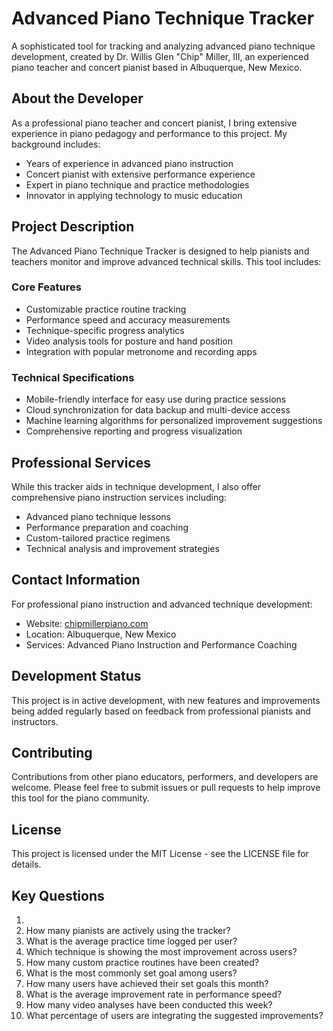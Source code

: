 # Advanced Piano Technique Tracker

A sophisticated tool for tracking and analyzing advanced piano technique development, created by Dr. Willis Glen "Chip" Miller, III, an experienced piano teacher and concert pianist based in Albuquerque, New Mexico.

## About the Developer

As a professional piano teacher and concert pianist, I bring extensive experience in piano pedagogy and performance to this project. My background includes:

- Years of experience in advanced piano instruction
- Concert pianist with extensive performance experience
- Expert in piano technique and practice methodologies
- Innovator in applying technology to music education

## Project Description

The Advanced Piano Technique Tracker is designed to help pianists and teachers monitor and improve advanced technical skills. This tool includes:

### Core Features

- Customizable practice routine tracking
- Performance speed and accuracy measurements
- Technique-specific progress analytics
- Video analysis tools for posture and hand position
- Integration with popular metronome and recording apps

### Technical Specifications

- Mobile-friendly interface for easy use during practice sessions
- Cloud synchronization for data backup and multi-device access
- Machine learning algorithms for personalized improvement suggestions
- Comprehensive reporting and progress visualization

## Professional Services

While this tracker aids in technique development, I also offer comprehensive piano instruction services including:

- Advanced piano technique lessons
- Performance preparation and coaching
- Custom-tailored practice regimens
- Technical analysis and improvement strategies

## Contact Information

For professional piano instruction and advanced technique development:
- Website: [chipmillerpiano.com](https://chipmillerpiano.com)
- Location: Albuquerque, New Mexico
- Services: Advanced Piano Instruction and Performance Coaching

## Development Status

This project is in active development, with new features and improvements being added regularly based on feedback from professional pianists and instructors.

## Contributing

Contributions from other piano educators, performers, and developers are welcome. Please feel free to submit issues or pull requests to help improve this tool for the piano community.

## License

This project is licensed under the MIT License - see the LICENSE file for details.
## Key Questions
1. 
2. How many pianists are actively using the tracker?
3. What is the average practice time logged per user?
4. Which technique is showing the most improvement across users?
5. How many custom practice routines have been created?
6. What is the most commonly set goal among users?
7. How many users have achieved their set goals this month?
8. What is the average improvement rate in performance speed?
9. How many video analyses have been conducted this week?
10. What percentage of users are integrating the suggested improvements?
